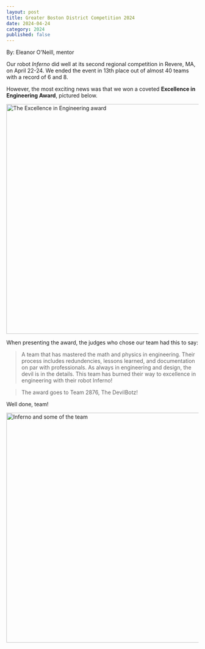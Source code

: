 ```yaml
---
layout: post
title: Greater Boston District Competition 2024 
date: 2024-04-24
category: 2024
published: false
---
```

By: Eleanor O'Neill, mentor

Our robot *Inferno* did well at its second regional competition in Revere, MA, on April 22-24. We ended the event in 13th place out of almost 40 teams with a record of 6 and 8.

However, the most exciting news was that we won a coveted **Excellence in Engineering Award**, pictured below.

<img class="img-responsive" src="https://drive.google.com/thumbnail?id=1T5xkRtseMLgFcUidALdWuyhnJM_aFSup&sz=w600" data-fancybox alt="The Excellence in Engineering award" width="600" />

When presenting the award, the judges who chose our team had this to say:

> A team that has mastered the math and physics in engineering. Their process includes redundencies, lessons learned, and documentation on par with professionals. As always in engineering and design, the devil is in the details. This team has burned their way to excellence in engineering with their robot Inferno!

> The award goes to Team 2876, The DevilBotz!

Well done, team!

<img class="img-responsive" src="https://drive.google.com/thumbnail?id=1QjDUZSmzqP5WPc7KV6hAMMzRm_VnVaqL&sz=w600" data-fancybox alt="Inferno and some of the team" width="600" />
